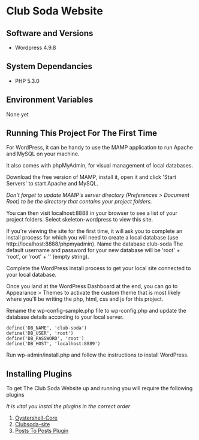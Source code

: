 # Club Soda Website

## Software and Versions
- Wordpress 4.9.8

## System Dependancies
- PHP 5.3.0

## Environment Variables
None yet

## Running This Project For The First Time

For WordPress, it can be handy to use the MAMP application to run Apache and MySQL on your machine.

It also comes with phpMyAdmin, for visual management of local databases.

Download the free version of MAMP, install it, open it and click 'Start Servers' to start Apache and MySQL.

*Don't forget to update MAMP's server directory (Preferences > Document Root) to be the directory that contains your project folders.*

You can then visit localhost:8888 in your browser to see a list of your project folders. Select skeleton-wordpress to view this site.

If you're viewing the site for the first time, it will ask you to complete an install process for which you will need to create a local database (use http://localhost:8888/phpmyadmin). Name the database club-soda The default username and password for your new database will be 'root' + 'root', or 'root' + '' (empty string).

Complete the WordPress install process to get your local site connected to your local database.

Once you land at the WordPress Dashboard at the end, you can go to Appearance > Themes to activate the custom theme that is most likely where you'll be writing the php, html, css and js for this project.


Rename the wp-config-sample.php file to wp-config.php and update the database details according to your local server.
```
define('DB_NAME', 'club-soda')
define('DB_USER', 'root')
define('DB_PASSWORD', 'root')
define('DB_HOST', 'localhost:8889')
```

Run wp-admin/install.php and follow the instructions to install WordPress.

## Installing Plugins

To get The Club Soda Website up and running you will require the following plugins

*It is vital you instal the plugins in the correct order*

1. [Oystershell-Core](https://github.com/grit-and-oyster/oystershell-core) 
2. [Clubsoda-site](https://github.com/grit-and-oyster/clubsoda-site)
3. [Posts To Posts Plugin](https://wordpress.org/plugins/posts-to-posts/)
